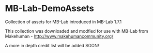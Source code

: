 # MB-Lab-DemoAssets
Collection of assets for MB-Lab introduced in MB-Lab 1.7.1

This collection was downloaded and modfied for use with MB-Lab from Makehuman - http://www.makehumancommunity.org/

A more in depth credit list will be added SOON!
